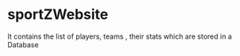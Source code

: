 # sportZWebsite
It contains the list of players, teams , their stats which are stored in a Database
